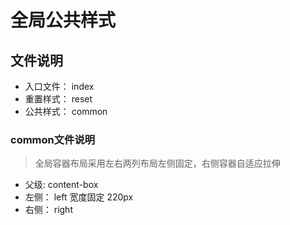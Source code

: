# 全局公共样式

## 文件说明

* 入口文件： index
* 重置样式： reset
* 公共样式： common

### common文件说明

> 全局容器布局采用左右两列布局左侧固定，右侧容器自适应拉伸
 * 父级: content-box
 * 左侧： left  宽度固定 220px
 * 右侧： right 